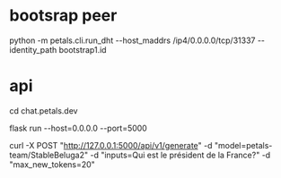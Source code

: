 
# bootsrap peer
python -m petals.cli.run_dht --host_maddrs /ip4/0.0.0.0/tcp/31337 --identity_path bootstrap1.id 



# api
cd chat.petals.dev

flask run --host=0.0.0.0 --port=5000

curl -X POST "http://127.0.0.1:5000/api/v1/generate" -d "model=petals-team/StableBeluga2" -d "inputs=Qui est le président de la France?" -d "max_new_tokens=20"
